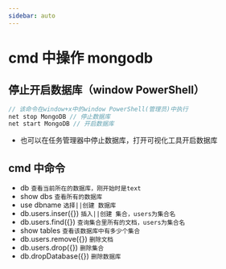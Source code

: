 ```yaml
---
sidebar: auto
---
```


# cmd 中操作 mongodb

## 停止开启数据库（window PowerShell）

```js
// 该命令在window+x中的window PowerShell(管理员)中执行
net stop MongoDB // 停止数据库
net start MongoDB // 开启数据库
```

- 也可以在任务管理器中停止数据库，打开可视化工具开启数据库

## cmd 中命令

- db `查看当前所在的数据库，刚开始时是text`
- show dbs `查看所有的数据库`
- use dbname `选择||创建 数据库`
- db.users.inser({}) `插入||创建 集合，users为集合名`
- db.users.find({}) `查询集合里所有的文档，users为集合名`
- show tables `查看该数据库中有多少个集合`
- db.users.remove({}) `删除文档`
- db.users.drop({}) `删除集合`
- db.dropDatabase({}) `删除数据库`
